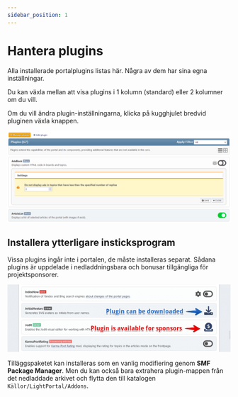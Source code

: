 ```yaml
---
sidebar_position: 1
---
```


# Hantera plugins
Alla installerade portalplugins listas här. Några av dem har sina egna inställningar.

Du kan växla mellan att visa plugins i 1 kolumn (standard) eller 2 kolumner om du vill.

Om du vill ändra plugin-inställningarna, klicka på kugghjulet bredvid pluginen växla knappen.

![Hantera plugins](manage_plugins.png)

## Installera ytterligare insticksprogram
Vissa plugins ingår inte i portalen, de måste installeras separat. Sådana plugins är uppdelade i nedladdningsbara och bonusar tillgängliga för projektsponsorer.

![Ladda ner ytterligare plugins](download_plugins.png)

Tilläggspaketet kan installeras som en vanlig modifiering genom **SMF Package Manager**. Men du kan också bara extrahera plugin-mappen från det nedladdade arkivet och flytta den till katalogen `Källor/LightPortal/Addons`.
